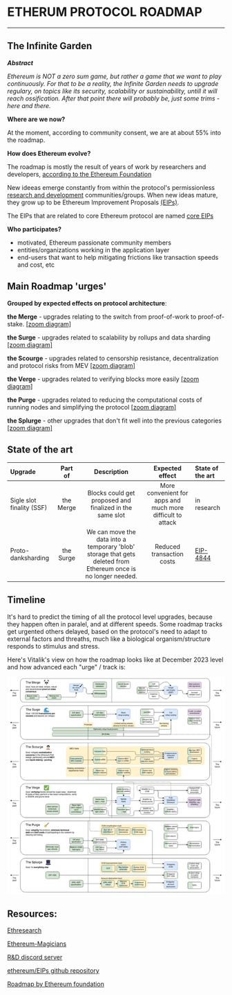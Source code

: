 
# ETHERUM PROTOCOL ROADMAP
---
## The Infinite Garden
***Abstract***

*Ethereum is NOT a zero sum game, but rather a game that we want to play continuously. For that to be a reality, the Infinite Garden needs to upgrade regulary, on topics like its security, scalability or sustainability, untill it will reach ossification. After that point there will probably be, just some trims - here and there.*

**Where are we now?**

At the moment, according to community consent, we are at about 55% into the roadmap. 

**How does Ethereum evolve?**

The roadmap is mostly the result of years of work by researchers and developers, [according to the Ethereum Foundation](https://ethereum.org/en/roadmap/#why-does-ethereum-need-a-roadmap)

New ideeas emerge constantly from within the protocol's permissionless [research and development](#resources) communities/groups. 
When new ideas mature, they grow up to be Ethereum Improvement Proposals [(EIPs)](https://github.com/ethereum/EIPs/tree/master?tab=readme-ov-file#ethereum-improvement-proposals-eips).

The EIPs that are related to core Ethereum protocol are named [core EIPs](https://eips.ethereum.org/core)

**Who participates?**

* motivated, Ethereum passionate community members
* entities/organizations working in the application layer
* end-users that want to help mitigating frictions like transaction speeds and cost, etc 

## Main Roadmap 'urges' 
**Grouped by expected effects on protocol architecture**:

**the Merge** - upgrades relating to the switch from proof-of-work to proof-of-stake. [[zoom diagram]](/docs/images/roadmap_2024/the_Merge_SSF.png)

**the Surge** - upgrades related to scalability by rollups and data sharding [[zoom diagram]](/docs/images/roadmap_2024/the_Surge.jpeg)

**the Scourge** - upgrades related to censorship resistance, decentralization and protocol risks from MEV [[zoom diagram]](/docs/images/roadmap_2024/the_Scourge.jpeg)

**the Verge** - upgrades related to verifying blocks more easily [[zoom diagram]](/docs/images/roadmap_2024/the_Verge.jpeg)

**the Purge** - upgrades related to reducing the computational costs of running nodes and simplifying the protocol [[zoom diagram]](/docs/images/roadmap_2024/the_Purge.png)

**the Splurge** - other upgrades that don't fit well into the previous categories [[zoom diagram]](/docs/images/roadmap_2024/the_Splurge.png)

## State of the art

| Upgrade | Part of | Description | Expected effect | State of the art |
| :-----| :-----: | :----: | :-------: | :------- |
| Sigle slot finality (SSF)| the Merge | Blocks could get proposed and finalized in the same slot | More convenient for apps and much more difficult to attack| in research |
| Proto-danksharding | the Surge | We can move the data into a temporary 'blob' storage that gets deleted from Ethereum once is no longer needed. | Reduced transaction costs | [EIP-4844](https://eips.ethereum.org/EIPS/eip-4844) |

## Timeline

It's hard to predict the timing of all the protocol level upgrades, because they happen often in paralel, and at different speeds. Some roadmap tracks get urgented others delayed, based on  the protocol's need to adapt to external factors and threaths, much like a biological organism/structure responds to stimulus and stress.

Here's Vitalik's view on how the roadmap looks like at December 2023 level and how advanced each "urge" / track is:

![Ethereum roadmap updated by V.B. Dec2023](/docs/images/roadmap_2024/full_roadmap2024.jpeg)

## Resources:

[Ethresearch](https://ethresear.ch/)

[Ethereum-Magicians](https://ethereum-magicians.org/)

[R&D discord server](https://discord.gg/UKj24QUuNB)

[ethereum/EIPs github repository](https://github.com/ethereum/EIPs/tree/master#ethereum-improvement-proposals-eips)

[Roadmap by Ethereum foundation](https://ethereum.org/en/roadmap/)
